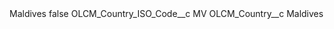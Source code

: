 <?xml version="1.0" encoding="UTF-8"?>
<CustomMetadata xmlns="http://soap.sforce.com/2006/04/metadata" xmlns:xsi="http://www.w3.org/2001/XMLSchema-instance" xmlns:xsd="http://www.w3.org/2001/XMLSchema">
    <label>Maldives</label>
    <protected>false</protected>
    <values>
        <field>OLCM_Country_ISO_Code__c</field>
        <value xsi:type="xsd:string">MV</value>
    </values>
    <values>
        <field>OLCM_Country__c</field>
        <value xsi:type="xsd:string">Maldives</value>
    </values>
</CustomMetadata>
